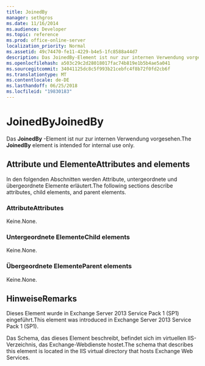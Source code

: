 ```yaml
---
title: JoinedBy
manager: sethgros
ms.date: 11/16/2014
ms.audience: Developer
ms.topic: reference
ms.prod: office-online-server
localization_priority: Normal
ms.assetid: 49c74470-fe11-4229-b4e5-1fc8588a44d7
description: Das JoinedBy-Element ist nur zur internen Verwendung vorgesehen.
ms.openlocfilehash: a503c29c2d28018017fac74b819e1b5b4ae5a041
ms.sourcegitcommit: 34041125dc8c5f993b21cebfc4f8b72f0fd2cb6f
ms.translationtype: MT
ms.contentlocale: de-DE
ms.lasthandoff: 06/25/2018
ms.locfileid: "19830183"
---
```

# <a name="joinedby"></a><span data-ttu-id="dfdc5-103">JoinedBy</span><span class="sxs-lookup"><span data-stu-id="dfdc5-103">JoinedBy</span></span>

<span data-ttu-id="dfdc5-104">Das **JoinedBy** -Element ist nur zur internen Verwendung vorgesehen.</span><span class="sxs-lookup"><span data-stu-id="dfdc5-104">The **JoinedBy** element is intended for internal use only.</span></span> 

## <a name="attributes-and-elements"></a><span data-ttu-id="dfdc5-105">Attribute und Elemente</span><span class="sxs-lookup"><span data-stu-id="dfdc5-105">Attributes and elements</span></span>

<span data-ttu-id="dfdc5-106">In den folgenden Abschnitten werden Attribute, untergeordnete und übergeordnete Elemente erläutert.</span><span class="sxs-lookup"><span data-stu-id="dfdc5-106">The following sections describe attributes, child elements, and parent elements.</span></span>
  
### <a name="attributes"></a><span data-ttu-id="dfdc5-107">Attribute</span><span class="sxs-lookup"><span data-stu-id="dfdc5-107">Attributes</span></span>

<span data-ttu-id="dfdc5-108">Keine.</span><span class="sxs-lookup"><span data-stu-id="dfdc5-108">None.</span></span>
  
### <a name="child-elements"></a><span data-ttu-id="dfdc5-109">Untergeordnete Elemente</span><span class="sxs-lookup"><span data-stu-id="dfdc5-109">Child elements</span></span>

<span data-ttu-id="dfdc5-110">Keine.</span><span class="sxs-lookup"><span data-stu-id="dfdc5-110">None.</span></span>
  
### <a name="parent-elements"></a><span data-ttu-id="dfdc5-111">Übergeordnete Elemente</span><span class="sxs-lookup"><span data-stu-id="dfdc5-111">Parent elements</span></span>

<span data-ttu-id="dfdc5-112">Keine.</span><span class="sxs-lookup"><span data-stu-id="dfdc5-112">None.</span></span>
  
## <a name="remarks"></a><span data-ttu-id="dfdc5-113">Hinweise</span><span class="sxs-lookup"><span data-stu-id="dfdc5-113">Remarks</span></span>

<span data-ttu-id="dfdc5-114">Dieses Element wurde in Exchange Server 2013 Service Pack 1 (SP1) eingeführt.</span><span class="sxs-lookup"><span data-stu-id="dfdc5-114">This element was introduced in Exchange Server 2013 Service Pack 1 (SP1).</span></span>
  
<span data-ttu-id="dfdc5-115">Das Schema, das dieses Element beschreibt, befindet sich im virtuellen IIS-Verzeichnis, das Exchange-Webdienste hostet.</span><span class="sxs-lookup"><span data-stu-id="dfdc5-115">The schema that describes this element is located in the IIS virtual directory that hosts Exchange Web Services.</span></span>
  

